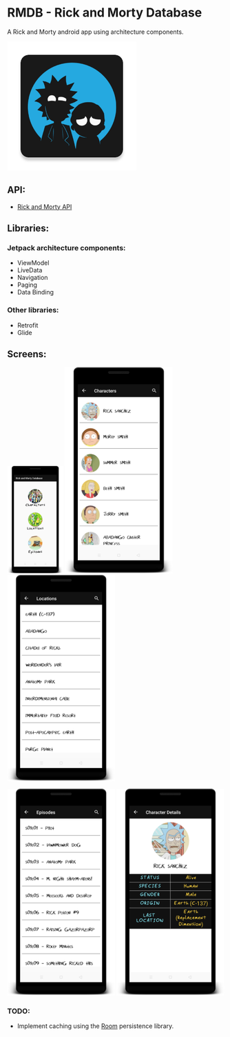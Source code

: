 # RMDB - Rick and Morty Database
A Rick and Morty android app using architecture components.

<img src="app/src/main/ic_launcher-web.png" width="300" title="Icon"/>

## API:
* <a href="https://rickandmortyapi.com">Rick and Morty API</a>


## Libraries:
  ### Jetpack architecture components:
* ViewModel
* LiveData
* Navigation
* Paging
* Data Binding

 ### Other libraries:
* Retrofit
* Glide

## Screens:
<p>
  <img src="screens/Home.png" height="250"/>
  <img src="screens/Characters.png" width="250"/>
  <img src="screens/Locations.png" width="250"/>
</p>
<p>
  <img src="screens/Episodes.png" width="250"/>
  <img src="screens/CharacterDetails.png" width="250"/>
</p>

### TODO:
* Implement caching using the <a href="https://developer.android.com/topic/libraries/architecture/room">Room</a> persistence library.
